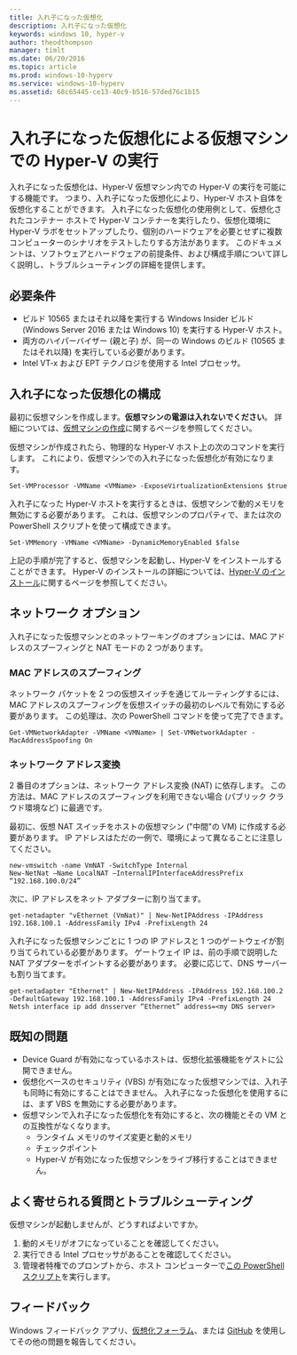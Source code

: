 ```yaml
---
title: 入れ子になった仮想化
description: 入れ子になった仮想化
keywords: windows 10, hyper-v
author: theodthompson
manager: timlt
ms.date: 06/20/2016
ms.topic: article
ms.prod: windows-10-hyperv
ms.service: windows-10-hyperv
ms.assetid: 68c65445-ce13-40c9-b516-57ded76c1b15
---
```


# 入れ子になった仮想化による仮想マシンでの Hyper-V の実行

入れ子になった仮想化は、Hyper-V 仮想マシン内での Hyper-V の実行を可能にする機能です。 つまり、入れ子になった仮想化により、Hyper-V ホスト自体を仮想化することができます。 入れ子になった仮想化の使用例として、仮想化されたコンテナー ホストで Hyper-V コンテナーを実行したり、仮想化環境に Hyper-V ラボをセットアップしたり、個別のハードウェアを必要とせずに複数コンピューターのシナリオをテストしたりする方法があります。 このドキュメントは、ソフトウェアとハードウェアの前提条件、および構成手順について詳しく説明し、トラブルシューティングの詳細を提供します。

## 必要条件

- ビルド 10565 またはそれ以降を実行する Windows Insider ビルド (Windows Server 2016 または Windows 10) を実行する Hyper-V ホスト。
- 両方のハイパーバイザー (親と子) が、同一の Windows のビルド (10565 またはそれ以降) を実行している必要があります。
- Intel VT-x および EPT テクノロジを使用する Intel プロセッサ。

## 入れ子になった仮想化の構成

最初に仮想マシンを作成します。**仮想マシンの電源は入れないでください**。 詳細については、[仮想マシンの作成](../quick_start/walkthrough_create_vm.md)に関するページを参照してください。

仮想マシンが作成されたら、物理的な Hyper-V ホスト上の次のコマンドを実行します。 これにより、仮想マシンでの入れ子になった仮想化が有効になります。

```none
Set-VMProcessor -VMName <VMName> -ExposeVirtualizationExtensions $true
```
入れ子になった Hyper-V ホストを実行するときは、仮想マシンで動的メモリを無効にする必要があります。 これは、仮想マシンのプロパティで、または次の PowerShell スクリプトを使って構成できます。
```none
Set-VMMemory -VMName <VMName> -DynamicMemoryEnabled $false
```

上記の手順が完了すると、仮想マシンを起動し、Hyper-V をインストールすることができます。 Hyper-V のインストールの詳細については、[Hyper-V のインストール]( https://msdn.microsoft.com/en-us/virtualization/hyperv_on_windows/quick_start/walkthrough_install)に関するページを参照してください。

## ネットワーク オプション
入れ子になった仮想マシンとのネットワーキングのオプションには、MAC アドレスのスプーフィングと NAT モードの 2 つがあります。

### MAC アドレスのスプーフィング
ネットワーク パケットを 2 つの仮想スイッチを通じてルーティングするには、MAC アドレスのスプーフィングを仮想スイッチの最初のレベルで有効にする必要があります。 この処理は、次の PowerShell コマンドを使って完了できます。

```none
Get-VMNetworkAdapter -VMName <VMName> | Set-VMNetworkAdapter -MacAddressSpoofing On
```
### ネットワーク アドレス変換
2 番目のオプションは、ネットワーク アドレス変換 (NAT) に依存します。 この方法は、MAC アドレスのスプーフィングを利用できない場合 (パブリック クラウド環境など) に最適です。

最初に、仮想 NAT スイッチをホストの仮想マシン ("中間"の VM) に作成する必要があります。 IP アドレスはただの一例で、環境によって異なることに注意してください。
```none
new-vmswitch -name VmNAT -SwitchType Internal
New-NetNat –Name LocalNAT –InternalIPInterfaceAddressPrefix “192.168.100.0/24”
```
次に、IP アドレスをネット アダプターに割り当てます。
```none
get-netadapter "vEthernet (VmNat)" | New-NetIPAddress -IPAddress 192.168.100.1 -AddressFamily IPv4 -PrefixLength 24
```
入れ子になった仮想マシンごとに 1 つの IP アドレスと 1 つのゲートウェイが割り当てられている必要があります。 ゲートウェイ IP は、前の手順で説明した NAT アダプターをポイントする必要があります。 必要に応じて、DNS サーバーも割り当てます。
```none
get-netadapter "Ethernet" | New-NetIPAddress -IPAddress 192.168.100.2 -DefaultGateway 192.168.100.1 -AddressFamily IPv4 -PrefixLength 24
Netsh interface ip add dnsserver “Ethernet” address=<my DNS server>
```


## 既知の問題

- Device Guard が有効になっているホストは、仮想化拡張機能をゲストに公開できません。
- 仮想化ベースのセキュリティ (VBS) が有効になった仮想マシンでは、入れ子も同時に有効にすることはできません。 入れ子になった仮想化を使用するには、まず VBS を無効にする必要があります。
- 仮想マシンで入れ子になった仮想化を有効にすると、次の機能とその VM との互換性がなくなります。  
  * ランタイム メモリのサイズ変更と動的メモリ
  * チェックポイント
  * Hyper-V が有効になった仮想マシンをライブ移行することはできません。

## よく寄せられる質問とトラブルシューティング

仮想マシンが起動しませんが、どうすればよいですか。

1. 動的メモリがオフになっていることを確認してください。
2. 実行できる Intel プロセッサがあることを確認してください。
3. 管理者特権でのプロンプトから、ホスト コンピューターで[この PowerShell スクリプト](https://raw.githubusercontent.com/Microsoft/Virtualization-Documentation/master/hyperv-tools/Nested/Get-NestedVirtStatus.ps1)を実行します。

## フィードバック

Windows フィードバック アプリ、[仮想化フォーラム](https://social.technet.microsoft.com/Forums/windowsserver/En-us/home?forum=winserverhyperv)、または [GitHub](https://github.com/Microsoft/Virtualization-Documentation) を使用してその他の問題を報告してください。


<!--HONumber=Jun16_HO3-->


